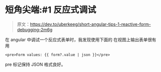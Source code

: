# 短角尖端:#1 反应式调试

> 原文：<https://dev.to/uberkeeg/short-angular-tips-1-reactive-form-debugging-2m6g>

在 angular 中调试一个反应式表单时，我发现使用下面的
在视图上输出表单很有用

```
<pre>Form values: {{ form?.value | json }}</pre> 
```

pre 标记保持 JSON 格式良好。
